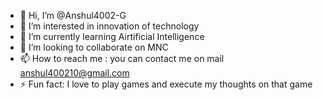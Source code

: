 - 👋 Hi, I’m @Anshul4002-G
- 👀 I’m interested in innovation of technology
- 🌱 I’m currently learning Airtificial Intelligence 
- 💞️ I’m looking to collaborate on MNC 
- 📫 How to reach me : you can contact me on mail anshul400210@gmail.com
- ⚡ Fun fact: I love to play games and execute my thoughts on that game 

<!---
Anshul4002-G/Anshul4002-G is a ✨ special ✨ repository because its `README.md` (this file) appears on your GitHub profile.
You can click the Preview link to take a look at your changes.
--->
